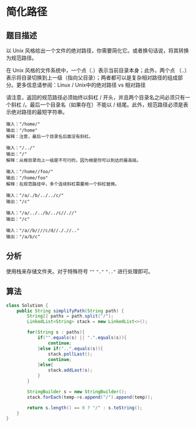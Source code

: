 # 简化路径

## 题目描述

以 Unix 风格给出一个文件的绝对路径，你需要简化它。或者换句话说，将其转换为规范路径。

在 Unix 风格的文件系统中，一个点（.）表示当前目录本身；此外，两个点 （..） 表示将目录切换到上一级（指向父目录）；两者都可以是复杂相对路径的组成部分。更多信息请参阅：Linux / Unix中的绝对路径 vs 相对路径

请注意，返回的规范路径必须始终以斜杠 / 开头，并且两个目录名之间必须只有一个斜杠 /。最后一个目录名（如果存在）不能以 / 结尾。此外，规范路径必须是表示绝对路径的最短字符串。

```
输入："/home/"
输出："/home"
解释：注意，最后一个目录名后面没有斜杠。

输入："/../"
输出："/"
解释：从根目录向上一级是不可行的，因为根是你可以到达的最高级。

输入："/home//foo/"
输出："/home/foo"
解释：在规范路径中，多个连续斜杠需要用一个斜杠替换。

输入："/a/./b/../../c/"
输出："/c"

输入："/a/../../b/../c//.//"
输出："/c"

输入："/a//b////c/d//././/.."
输出："/a/b/c"
```

## 分析

使用栈来存储文件夹。对于特殊符号 `""` `"."` `".."` 进行处理即可。

## 算法

```java
class Solution {
    public String simplifyPath(String path) {
        String[] paths = path.split("/");
        LinkedList<String> stack = new LinkedList<>();

        for(String s : paths){
            if("".equals(s) || ".".equals(s)){
                continue;
            }else if("..".equals(s)){
                stack.pollLast();
                continue;
            }else{
                stack.addLast(s);
            }
        }

        StringBuilder s = new StringBuilder();
        stack.forEach(temp->s.append("/").append(temp));

        return s.length() == 0 ? "/" : s.toString();
    }
}

```